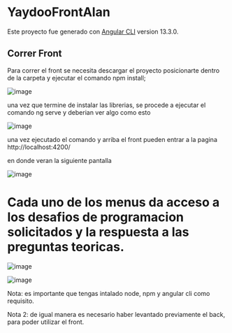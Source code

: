 # YaydooFrontAlan

Este proyecto fue generado con [Angular CLI](https://github.com/angular/angular-cli) version 13.3.0.

## Correr Front

Para correr el front se necesita descargar el proyecto posicionarte dentro de la carpeta y ejecutar el comando npm install; 

![image](https://user-images.githubusercontent.com/102509013/160892430-05a42ab2-8067-4046-9a07-99fcf45abe71.png)

una vez que termine de instalar las librerias, se procede a ejecutar el comando ng serve y deberian  ver algo como esto

![image](https://user-images.githubusercontent.com/102509013/160892836-667ba514-4b7d-43a9-8601-aeed18886500.png)


una vez ejecutado el comando y arriba el front pueden entrar a la pagina http://localhost:4200/

en donde veran la siguiente pantalla


![image](https://user-images.githubusercontent.com/102509013/160893067-072e383a-e3ed-4dbe-ad57-7bbf55652fa3.png)

# Cada uno de los menus da acceso a los desafios de programacion solicitados y la respuesta a las preguntas teoricas.

![image](https://user-images.githubusercontent.com/102509013/160893357-5f47aa57-644d-42b8-9102-e729f0ab4cc9.png)

![image](https://user-images.githubusercontent.com/102509013/160893404-4602721f-88a1-46c3-bca1-aed7553b1014.png)




Nota: es importante que tengas intalado node, npm y angular cli como requisito.

Nota 2: de igual manera es necesario haber levantado previamente el back, para poder utilizar el front.




